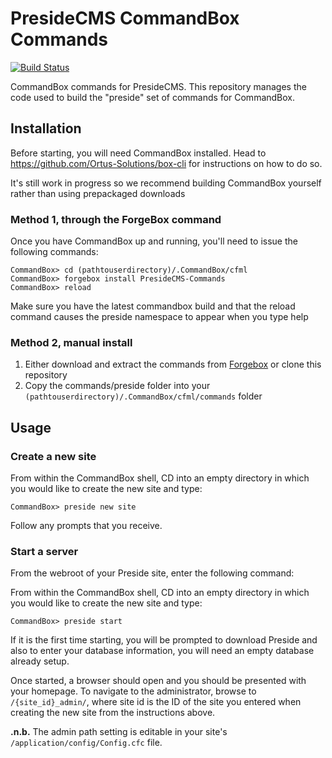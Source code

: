 PresideCMS CommandBox Commands
==============================

[![Build Status](https://travis-ci.org/pixl8/Preside-CMS-CommandBox-Commands.svg?branch=master)](https://travis-ci.org/pixl8/Preside-CMS-CommandBox-Commands)

CommandBox commands for PresideCMS. This repository manages the code used to build the "preside" set of commands for CommandBox.

## Installation

Before starting, you will need CommandBox installed. Head to https://github.com/Ortus-Solutions/box-cli for instructions on how to do so.

It's still work in progress so we recommend building CommandBox yourself rather than using prepackaged downloads

### Method 1, through the ForgeBox command

Once you have CommandBox up and running, you'll need to issue the following commands:

    CommandBox> cd (pathtouserdirectory)/.CommandBox/cfml
    CommandBox> forgebox install PresideCMS-Commands
    CommandBox> reload

Make sure you have the latest commandbox build and that the reload command causes the preside namespace to appear when you type help
    
### Method 2, manual install

1. Either download and extract the commands from [Forgebox](http://www.coldbox.org/forgebox/view/PresideCMS-Commands) or clone this repository
2. Copy the commands/preside folder into your `(pathtouserdirectory)/.CommandBox/cfml/commands` folder

## Usage

### Create a new site

From within the CommandBox shell, CD into an empty directory in which you would like to create the new site and type:

    CommandBox> preside new site
    
Follow any prompts that you receive.

### Start a server

From the webroot of your Preside site, enter the following command:

From within the CommandBox shell, CD into an empty directory in which you would like to create the new site and type:

    CommandBox> preside start
    
If it is the first time starting, you will be prompted to download Preside and also to enter your database information, you will need an empty database already setup.

Once started, a browser should open and you should be presented with your homepage. To navigate to the administrator, browse to `/{site_id}_admin/`, where site id is the ID of the site you entered when creating the new site from the instructions above.

**.n.b.** The admin path setting is editable in your site's `/application/config/Config.cfc` file.

